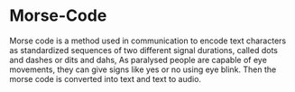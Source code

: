 # Morse-Code
Morse code is a method used in communication to encode text characters as standardized sequences of two different signal durations, called dots and dashes or dits and dahs, As paralysed people are capable of eye movements, they can give signs like yes or no using eye blink. Then the morse code is converted into text and text to audio.
